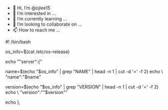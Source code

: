 - 👋 Hi, I’m @ojlee15
- 👀 I’m interested in ...
- 🌱 I’m currently learning ...
- 💞️ I’m looking to collaborate on ...
- 📫 How to reach me ...

<!---
ojlee15/ojlee15 is a ✨ special ✨ repository because its `README.md` (this file) appears on your GitHub profile.
You can click the Preview link to take a look at your changes.
--->

#! /bin/bash

os_info=$(cat /etc/os-release)

echo "\"server\":{"

name=$(echo "$os_info" | grep "NAME" | head -n 1 | cut -d '=' -f 2)
echo \        \"name\":"$name"

version=$(echo "$os_info" | grep "VERSION" | head -n 1 | cut -d '=' -f 2)
echo \        \"version\":\""$version"\"

echo },

